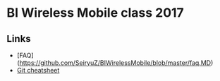 # BI Wireless Mobile class 2017


## Links
  * [FAQ] (https://github.com/SeiryuZ/BIWirelessMobile/blob/master/faq.MD)
  * [Git cheatsheet](https://github.com/SeiryuZ/BIWirelessMobile/blob/master/git-cheatsheet.md)
